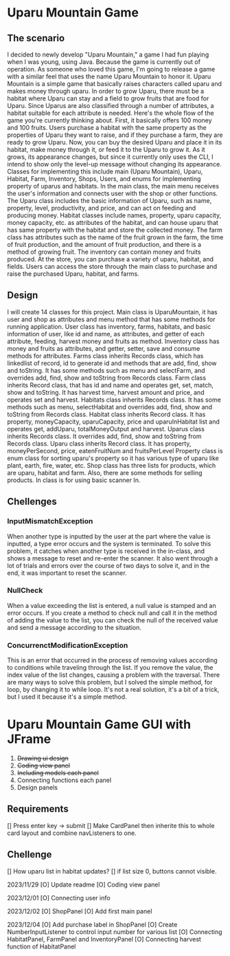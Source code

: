 # Uparu Mountain Game

## The scenario
I decided to newly develop "Uparu Mountain," a game I had fun playing when I was young, using Java. Because the game is currently out of operation. As someone who loved this game, I'm going to release a game with a similar feel that uses the name Uparu Mountain to honor it. Uparu Mountain is a simple game that basically raises characters called uparu and makes money through uparu. In order to grow Uparu, there must be a habitat where Uparu can stay and a field to grow fruits that are food for Uparu. Since Uparus are also classified through a number of attributes, a habitat suitable for each attribute is needed. 
Here's the whole flow of the game you're currently thinking about. First, it basically offers 100 money and 100 fruits. Users purchase a habitat with the same property as the properties of Uparu they want to raise, and if they purchase a farm, they are ready to grow Uparu. Now, you can buy the desired Uparu and place it in its habitat, make money through it, or feed it to the Uparu to grow it. As it grows, its appearance changes, but since it currently only uses the CLI, I intend to show only the level-up message without changing its appearance. Classes for implementing this include main (Uparu Mountain), Uparu, Habitat, Farm, Inventory, Shops, Users, and enums for implementing property of uparus and habitats. In the main class, the main menu receives the user's information and connects user with the shop or other functions. The Uparu class includes the basic information of Uparu, such as name, property, level, productivity, and price, and can act on feeding and producing money. Habitat classes include names, property, uparu capacity, money capacity, etc. as attributes of the habitat, and can house uparu that has same property with the habitat and store the collected money. The farm class has attributes such as the name of the fruit grown in the farm, the time of fruit production, and the amount of fruit production, and there is a method of growing fruit. The inventory can contain money and fruits produced. At the store, you can purchase a variety of uparu, habitat, and fields. Users can access the store through the main class to purchase and raise the purchased Uparu, habitat, and farms.

## Design
I will create 14 classes for this project. Main class is UparuMountain, it has user and shop as attributes and menu method that has some methods for running application.
User class has inventory, farms, habitats, and basic information of user, like id and name, as attributes, and getter of each attribute, feeding, harvest money and fruits as method.
Inventory class has money and fruits as attributes, and getter, setter, save and consume methods for attributes.
Farms class inherits Records class, which has linkedlist of record, id to generate id and methods that are add, find, show and toString. It has some methods such as menu and selectFarm, and overrides add, find, show and toString from Records class.
Farm class inherits Record class, that has id and name and operates get, set, match, show and toString. It has harvest time, harvest amount and price, and operates set and harvest.
Habitats class inherits Records class. It has some methods such as menu, selectHabitat and overrides add, find, show and toString from Records class.
Habitat class inherits Record class. It has property, moneyCapacity, uparuCapacity, price and uparuInHabitat list and operates get, addUparu, totalMoneyOutput and harvest.
Uparus class inherits Records class. It overrides add, find, show and toString from Records class.
Uparu class inherits Record class. It has property, moneyPerSecond, price, eatenFruitNum and fruitsPerLevel
Property class is enum class for sorting uparu's property so it has various type of uparu like plant, earth, fire, water, etc.
Shop class has three lists for products, which are uparu, habitat and farm. Also, there are some methods for selling products.
In class is for using basic scanner In.

## Chellenges
### InputMismatchException
When another type is inputted by the user at the part where the value is inputted, a type error occurs and the system is terminated. To solve this problem, it catches when another type is received in the in-class, and shows a message to reset and re-enter the scanner. It also went through a lot of trials and errors over the course of two days to solve it, and in the end, it was important to reset the scanner.

### NullCheck
When a value exceeding the list is entered, a null value is stamped and an error occurs. If you create a method to check null and call it in the method of adding the value to the list, you can check the null of the received value and send a message according to the situation.

### ConcurrenctModificationException
This is an error that occurred in the process of removing values according to conditions while traveling through the list. If you remove the value, the index value of the list changes, causing a problem with the traversal. There are many ways to solve this problem, but I solved the simple method, for loop, by changing it to while loop. It's not a real solution, it's a bit of a trick, but I used it because it's a simple method. 


# Uparu Mountain Game GUI with JFrame

1. ~~Drawing ui design~~
2. ~~Coding view panel~~
3. ~~Including models each panel~~
4. Connecting functions each panel
5. Design panels

## Requirements
[] Press enter key -> submit
[] Make CardPanel then inherite this to whole card layout and combine navListeners to one.

## Chellenge
[] How uparu list in habitat updates?
[] if list size 0, buttons cannot visible.

2023/11/29
[O] Update readme
[O] Coding view panel

2023/12/01
[O] Connecting user info

2023/12/02
[O] ShopPanel
[O] Add first main panel

2023/12/04
[O] Add purchase label in ShopPanel
[O] Create NumberInputListener to control input number for various list
[O] Connecting HabitatPanel, FarmPanel and InventoryPanel
[O] Connecting harvest function of HabitatPanel